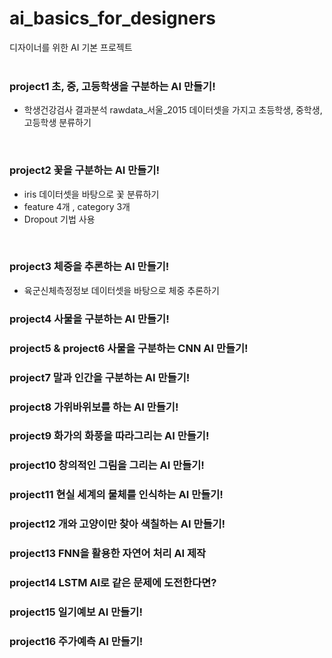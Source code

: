 # ai_basics_for_designers
디자이너를 위한 AI 기본 프로젝트
<br/>
<br/>


### project1 초, 중, 고등학생을 구분하는 AI 만들기!
- 학생건강검사 결과분석 rawdata_서울_2015 데이터셋을 가지고 초등학생, 중학생, 고등학생 분류하기

<br/>

### project2 꽃을 구분하는 AI 만들기!
- iris 데이터셋을 바탕으로 꽃 분류하기
- feature 4개 , category 3개
- Dropout 기법 사용

<br/>

### project3 체중을 추론하는 AI 만들기!
- 육군신체측정정보 데이터셋을 바탕으로 체중 추론하기

### project4 사물을 구분하는 AI 만들기!
### project5 & project6 사물을 구분하는 CNN AI 만들기!
### project7 말과 인간을 구분하는 AI 만들기!
### project8 가위바위보를 하는 AI 만들기!
### project9 화가의 화풍을 따라그리는 AI 만들기!
### project10 창의적인 그림을 그리는 AI 만들기!
### project11 현실 세계의 물체를 인식하는 AI 만들기!
### project12 개와 고양이만 찾아 색칠하는 AI 만들기!
### project13 FNN을 활용한 자연어 처리 AI 제작
### project14 LSTM AI로 같은 문제에 도전한다면?
### project15 일기예보 AI 만들기!
### project16 주가예측 AI 만들기!

